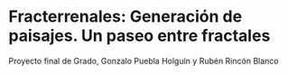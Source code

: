 # Fracterrenales: Generación de paisajes. Un paseo entre fractales
Proyecto final de Grado, Gonzalo Puebla Holguín y Rubén Rincón Blanco